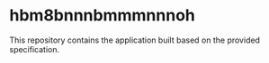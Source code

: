 # hbm8bnnnbmmmnnnoh

This repository contains the application built based on the provided specification.